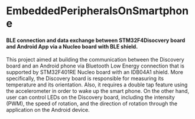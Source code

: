 # EmbeddedPeripheralsOnSmartphone
#### BLE connection and data exchange between STM32F4Disocvery board and Android App via a Nucleo board with BLE shield.

This project aimed at building the communication between the Discovery board and an Android phone via Bluetooth Low Energy connection that is supported by STM32F401RE Nucleo board with an IDB04A1 shield. More specifically, the Discovery board is responsible for measuring its temperature and its orientation. Also, it requires a double tap feature using the accelerometer in order to wake up the smart phone. On the other hand, user can control LEDs on the Discovery board, including the intensity (PWM), the speed of rotation, and the direction of rotation through the application on the Android device.
